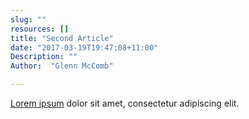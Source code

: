 ```yaml
---
slug: ""
resources: []
title: "Second Article"
date: "2017-03-19T19:47:08+11:00"
Description: ""
Author:  "Glenn McComb"

---
```


[Lorem ipsum](http://www.lipsum.com/) dolor sit amet, consectetur adipiscing elit.